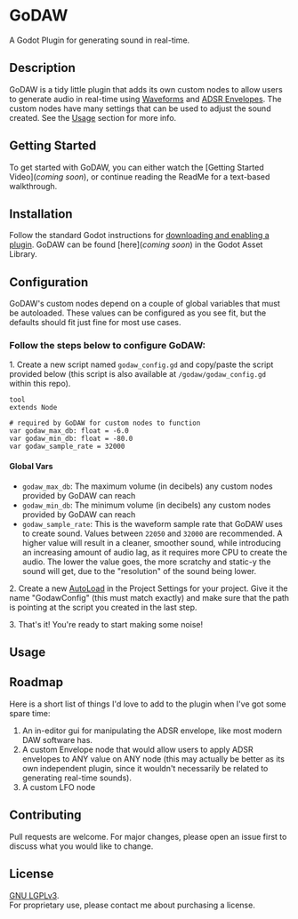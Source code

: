 # GoDAW
A Godot Plugin for generating sound in real-time.

## Description
GoDAW is a tidy little plugin that adds its own custom nodes to allow users to generate audio in real-time using [Waveforms](https://en.wikipedia.org/wiki/Waveform) and [ADSR Envelopes](https://en.wikipedia.org/wiki/Envelope_(music)). The custom nodes have many settings that can be used to adjust the sound created. See the [Usage](#usage) section for more info.

## Getting Started
To get started with GoDAW, you can either watch the [Getting Started Video](*coming soon*), or continue reading the ReadMe for a text-based walkthrough.

## Installation
Follow the standard Godot instructions for [downloading and enabling a plugin](https://docs.godotengine.org/en/stable/tutorials/plugins/editor/installing_plugins.html#installing-a-plugin).
GoDAW can be found [here](*coming soon*) in the Godot Asset Library.

## Configuration
GoDAW's custom nodes depend on a couple of global variables that must be autoloaded. These values can be configured as you see fit, but the defaults should fit just fine for most use cases.

### Follow the steps below to configure GoDAW:
1\. Create a new script named `godaw_config.gd` and copy/paste the script provided below (this script is also available at `/godaw/godaw_config.gd` within this repo).
```
tool
extends Node

# required by GoDAW for custom nodes to function
var godaw_max_db: float = -6.0
var godaw_min_db: float = -80.0
var godaw_sample_rate = 32000
```
#### Global Vars
- `godaw_max_db`: The maximum volume (in decibels) any custom nodes provided by GoDAW can reach
- `godaw_min_db`: The minimum volume (in decibels) any custom nodes provided by GoDAW can reach
- `godaw_sample_rate`: This is the waveform sample rate that GoDAW uses to create sound. Values between `22050` and `32000` are recommended. A higher value will result in a cleaner, smoother sound, while introducing an increasing amount of audio lag, as it requires more CPU to create the audio. The lower the value goes, the more scratchy and static-y the sound will get, due to the "resolution" of the sound being lower.

2\. Create a new [AutoLoad](https://docs.godotengine.org/en/stable/getting_started/step_by_step/singletons_autoload.html#autoload) in the Project Settings for your project. Give it the name "GodawConfig" (this must match exactly) and make sure that the path is pointing at the script you created in the last step.

3\. That's it! You're ready to start making some noise!

## Usage


## Roadmap
Here is a short list of things I'd love to add to the plugin when I've got some spare time:
1. An in-editor gui for manipulating the ADSR envelope, like most modern DAW software has.
1. A custom Envelope node that would allow users to apply ADSR envelopes to ANY value on ANY node (this may actually be better as its own independent plugin, since it wouldn't necessarily be related to generating real-time sounds).
2. A custom LFO node


## Contributing
Pull requests are welcome. For major changes, please open an issue first to discuss what you would like to change.

## License
[GNU LGPLv3](https://choosealicense.com/licenses/lgpl-3.0/).\
For proprietary use, please contact me about purchasing a license.
